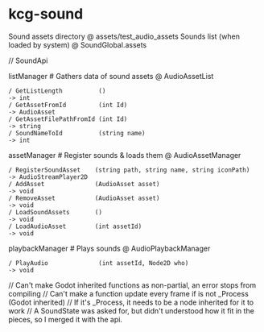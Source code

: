 # kcg-sound

Sound assets directory                                 @ assets/test_audio_assets
Sounds list (when loaded by system)                    @ SoundGlobal.assets

// SoundApi

listManager         # Gathers data of sound assets     @ AudioAssetList

    / GetListLength          ()                                           -> int
    / GetAssetFromId         (int Id)                                     -> AudioAsset
    / GetAssetFilePathFromId (int Id)                                     -> string
    / SoundNameToId          (string name)                                -> int

assetManager        # Register sounds & loads them     @ AudioAssetManager

    / RegisterSoundAsset    (string path, string name, string iconPath)   -> AudioStreamPlayer2D
    / AddAsset              (AudioAsset asset)                            -> void
    / RemoveAsset           (AudioAsset asset)                            -> void
    / LoadSoundAssets       ()                                            -> void
    / LoadAudioAsset        (int assetId)                                 -> void

playbackManager     # Plays sounds                     @ AudioPlaybackManager

    / PlayAudio              (int assetId, Node2D who)                    -> void

// Can't make Godot inherited functions as non-partial, an error stops from compiling
// Can't make a function update every frame if is not _Process (Godot inherited)
// If it's _Process, it needs to be a node inherited for it to work
// A SoundState was asked for, but didn't understood how it fit in the pieces, so I merged it with the api.